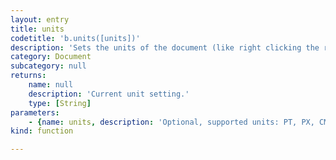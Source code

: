 ```yaml
---
layout: entry
title: units
codetitle: 'b.units([units])'
description: 'Sets the units of the document (like right clicking the rulers). The default units of basil.js are PT.'
category: Document
subcategory: null
returns:
    name: null
    description: 'Current unit setting.'
    type: [String]
parameters:
    - {name: units, description: 'Optional, supported units: PT, PX, CM, MM or IN.', optional: true, type: [String]}
kind: function

---
```

